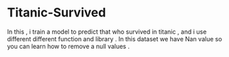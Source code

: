 # Titanic-Survived
In this , i train a model to predict that  who survived in titanic , and i use different different function and library . In this dataset we have Nan value  so you can learn how to remove a null values . 
